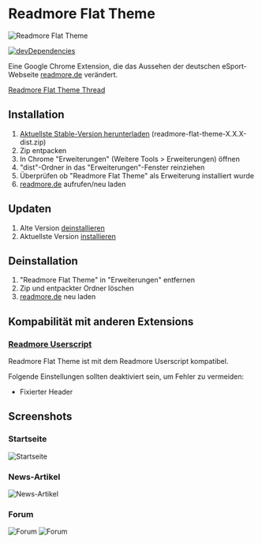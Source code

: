 # Readmore Flat Theme
![Readmore Flat Theme](http://i.imgur.com/bFptVBd.jpg)

[![devDependencies](https://david-dm.org/timche/readmore-flat-theme/dev-status.svg)](https://david-dm.org/timche/readmore-flat-theme#info=devDependencies)

Eine Google Chrome Extension, die das Aussehen der deutschen eSport-Webseite [readmore.de](http://www.readmore.de) verändert.

[Readmore Flat Theme Thread](http://www.readmore.de/forums/91-technik/60-software/139913-readmore-flat-theme-v0-0-3-chrome-only)

## Installation
1. [Aktuellste Stable-Version herunterladen](https://github.com/timche/readmore-flat-theme/releases) (readmore-flat-theme-X.X.X-dist.zip)
2. Zip entpacken
3. In Chrome "Erweiterungen" (Weitere Tools > Erweiterungen) öffnen
4. "dist"-Ordner in das "Erweiterungen"-Fenster reinziehen
5. Überprüfen ob "Readmore Flat Theme" als Erweiterung installiert wurde
5. [readmore.de](http://www.readmore.de) aufrufen/neu laden

## Updaten
1. Alte Version [deinstallieren](#deinstallation)
2. Aktuellste Version [installieren](#installation)

## Deinstallation
1. "Readmore Flat Theme" in "Erweiterungen" entfernen
2. Zip und entpackter Ordner löschen
3. [readmore.de](http://www.readmore.de) neu laden

## Kompabilität mit anderen Extensions
### [Readmore Userscript](https://github.com/thextor/readmore-userscript)
Readmore Flat Theme ist mit dem Readmore Userscript kompatibel.

Folgende Einstellungen sollten deaktiviert sein, um Fehler zu vermeiden:
* Fixierter Header

## Screenshots
### Startseite
![Startseite](http://i.imgur.com/UDKO9v7.png)
### News-Artikel
![News-Artikel](http://i.imgur.com/VN3KolR.png)
### Forum
![Forum](http://i.imgur.com/ZyWn2bP.png)
![Forum](http://i.imgur.com/OT1ru6Y.png)
